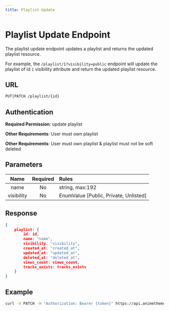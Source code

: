 ```yaml
---
title: Playlist Update
---
```


# Playlist Update Endpoint

The playlist update endpoint updates a playlist and returns the updated playlist resource.

For example, the `/playlist/1?visibility=public` endpoint will update the playlist of id `1` visibility attribute and return the updated playlist resource.

## URL

```sh
PUT|PATCH /playlist/{id}
```

## Authentication

**Required Permission**: update playlist

**Other Requirements**: User must own playlist

**Other Requirements**: User must own playlist & playlist must not be soft deleted

## Parameters

| Name       | Required | Rules                                       |
| :--------: | :------: | :------------------------------------------ |
| name       | No       | string, max:192                             |
| visibility | No       | EnumValue [Public, Private, Unlisted]       |

## Response

```json
{
    playlist: {
        id: id,
        name: "name",
        visibility: "visibility",
        created_at: "created_at",
        updated_at: "updated_at",
        deleted_at: "deleted_at",
        views_count: views_count,
        tracks_exists: tracks_exists
    }
}
```

## Example

```bash
curl -X PATCH -H "Authorization: Bearer {token}" https://api.animethemes.moe/playlist/1
```